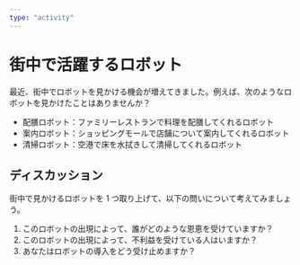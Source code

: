 ```yaml
---
type: "activity"
---
```


# 街中で活躍するロボット

最近、街中でロボットを見かける機会が増えてきました。例えば、次のようなロボットを見かけたことはありませんか？

- 配膳ロボット：ファミリーレストランで料理を配膳してくれるロボット
- 案内ロボット：ショッピングモールで店舗について案内してくれるロボット
- 清掃ロボット：空港で床を水拭きして清掃してくれるロボット

## ディスカッション

街中で見かけるロボットを 1 つ取り上げて、以下の問いについて考えてみましょう。

1. このロボットの出現によって、誰がどのような恩恵を受けていますか？
2. このロボットの出現によって、不利益を受けている人はいますか？
3. あなたはロボットの導入をどう受け止めますか？
